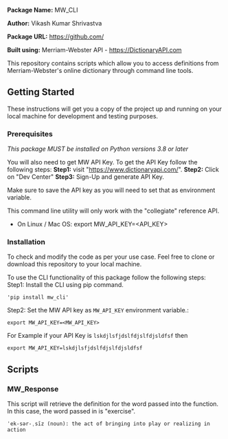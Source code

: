 **Package Name:** MW_CLI

**Author:** Vikash Kumar Shrivastva

**Package URL:** https://github.com/

**Built using:** Merriam-Webster API - https://DictionaryAPI.com

This repository contains scripts which allow you to access definitions from Merriam-Webster's online dictionary through command line tools. 

## Getting Started

These instructions will get you a copy of the project up and running on your local machine for development and testing purposes.

### Prerequisites

*This package MUST be installed on Python versions 3.8 or later*

You will also need to get MW API Key.
To get the API Key follow the following steps:
**Step1:** visit "https://www.dictionaryapi.com/". 
**Step2:** Click on "Dev Center" 
**Step3:** Sign-Up and generate API Key. 

Make sure to save the API key as you will need to set that as environment variable. 

This command line utility will only work with the "collegiate" reference API.
 - On Linux /  Mac OS:
export MW_API_KEY=<API_KEY>


### Installation
To check and modify the code as per your use case. Feel free to clone or download this repository to your local machine.

To use the CLI functionality of this package follow the following steps:
Step1: Install the CLI using pip command. 

    'pip install mw_cli'
Step2: Set the MW API key as `MW_API_KEY` environment variable.:

    export MW_API_KEY=<MW_API_KEY>
For Example if your API Key is `lskdjlsfjdslfdjslfdjsldfsf` then 

    export MW_API_KEY=lskdjlsfjdslfdjslfdjsldfsf

## Scripts

### MW_Response

This script will retrieve the definition for the word passed into the function. In this case, the word passed in is "exercise".

```
ˈek-sər-ˌsīz (noun): the act of bringing into play or realizing in action
```
